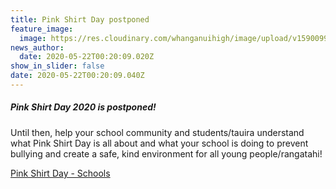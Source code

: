 ```yaml
---
title: Pink Shirt Day postponed
feature_image:
  image: https://res.cloudinary.com/whanganuihigh/image/upload/v1590099930/Events/Pink_shirt_day_22_may_2020_postponed.jpg
news_author:
  date: 2020-05-22T00:20:09.020Z
show_in_slider: false
date: 2020-05-22T00:20:09.040Z
---
```

##### Pink Shirt Day 2020 is postponed!

Until then, help your school community and students/tauira understand what Pink Shirt Day is all about and what your school is doing to prevent bullying and create a safe, kind environment for all young people/rangatahi!


[Pink Shirt Day - Schools](https://www.pinkshirtday.org.nz/schools/)